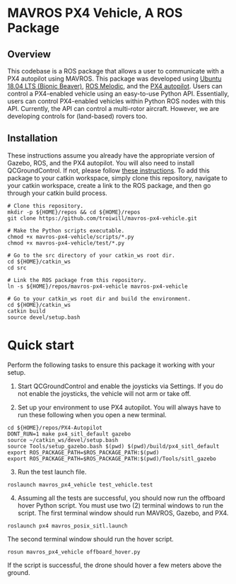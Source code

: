 # MAVROS PX4 Vehicle, A ROS Package

## Overview

This codebase is a ROS package that allows a user to communicate with a PX4 autopilot using MAVROS. This package was developed using [Ubuntu 18.04 LTS (Bionic Beaver)](https://releases.ubuntu.com/18.04/), [ROS Melodic](http://wiki.ros.org/melodic), and the [PX4 autopilot](https://docs.px4.io/master/en/). Users can control a PX4-enabled vehicle using an easy-to-use Python API. Essentially, users can control PX4-enabled vehicles within Python ROS nodes with this API. Currently, the API can control a multi-rotor aircraft. However, we are developing controls for (land-based) rovers too.


## Installation

These instructions assume you already have the appropriate version of Gazebo, ROS, and the PX4 autopilot. You will also need to install QCGroundControl. If not, please follow [these instructions](https://github.com/troiwill/px4-mavros-gazebo-sim/tree/alpha). To add this package to your catkin workspace, simply clone this repository, navigate to your catkin workspace, create a link to the ROS package, and then go through your catkin build process.

```
# Clone this repository.
mkdir -p ${HOME}/repos && cd ${HOME}/repos
git clone https://github.com/troiwill/mavros-px4-vehicle.git

# Make the Python scripts executable.
chmod +x mavros-px4-vehicle/scripts/*.py
chmod +x mavros-px4-vehicle/test/*.py

# Go to the src directory of your catkin_ws root dir.
cd ${HOME}/catkin_ws
cd src

# Link the ROS package from this repository.
ln -s ${HOME}/repos/mavros-px4-vehicle mavros-px4-vehicle

# Go to your catkin_ws root dir and build the environment.
cd ${HOME}/catkin_ws
catkin build
source devel/setup.bash
```

# Quick start

Perform the following tasks to ensure this package it working with your setup.

1) Start QCGroundControl and enable the joysticks via Settings. If you do not enable the joysticks, the vehicle will not arm or take off.

2) Set up your environment to use PX4 autopilot. You will always have to run these following when you open a new terminal.
```
cd ${HOME}/repos/PX4-Autopilot
DONT_RUN=1 make px4_sitl_default gazebo
source ~/catkin_ws/devel/setup.bash
source Tools/setup_gazebo.bash $(pwd) $(pwd)/build/px4_sitl_default
export ROS_PACKAGE_PATH=$ROS_PACKAGE_PATH:$(pwd)
export ROS_PACKAGE_PATH=$ROS_PACKAGE_PATH:$(pwd)/Tools/sitl_gazebo
```

3) Run the test launch file.
```
roslaunch mavros_px4_vehicle test_vehicle.test
```

4) Assuming all the tests are successful, you should now run the offboard hover Python script. You must use two (2) terminal windows to run the script.
The first terminal window should run MAVROS, Gazebo, and PX4.
```
roslaunch px4 mavros_posix_sitl.launch
```

The second terminal window should run the hover script.
```
rosun mavros_px4_vehicle offboard_hover.py
```
If the script is successful, the drone should hover a few meters above the ground.
